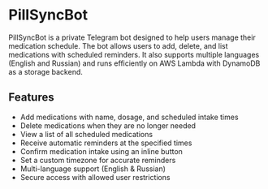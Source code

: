 # PillSyncBot

PillSyncBot is a private Telegram bot designed to help users manage their medication schedule. The bot allows users to add, delete, and list medications with scheduled reminders. It also supports multiple languages (English and Russian) and runs efficiently on AWS Lambda with DynamoDB as a storage backend.

## Features
- Add medications with name, dosage, and scheduled intake times
- Delete medications when they are no longer needed
- View a list of all scheduled medications
- Receive automatic reminders at the specified times
- Confirm medication intake using an inline button
- Set a custom timezone for accurate reminders
- Multi-language support (English & Russian)
- Secure access with allowed user restrictions
